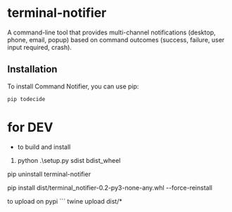 # terminal-notifier
  A command-line tool that provides multi-channel notifications (desktop, phone, email, popup) based on command outcomes (success, failure, user input required, crash).


## Installation

To install Command Notifier, you can use pip:

```bash
pip todecide
```

# for DEV
- to build and install
 1. python .\setup.py sdist bdist_wheel

 pip uninstall terminal-notifier
 
 pip install dist/terminal_notifier-0.2-py3-none-any.whl --force-reinstall

 to upload on pypi ``` twine upload dist/*